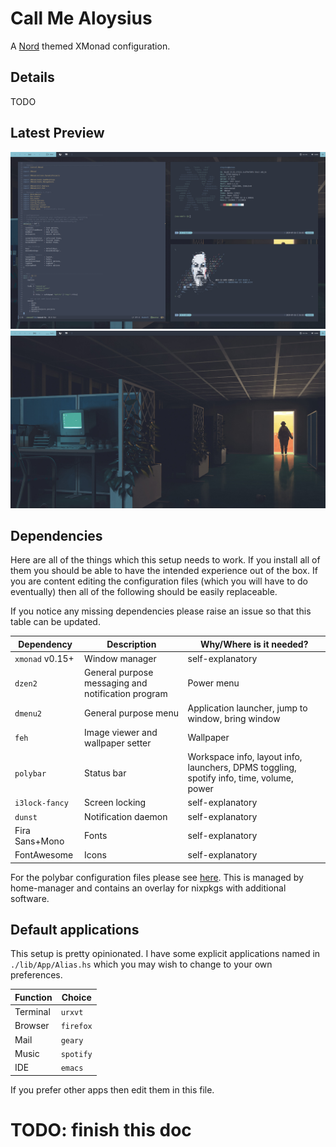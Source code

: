 # Call Me Aloysius

A [Nord](https://www.nordtheme.com/) themed XMonad configuration.

## Details

TODO

## Latest Preview

![](./screens/1.png)
![](./screens/2.png)


## Dependencies

Here are all of the things which this setup needs to work. If you install all of
them you should be able to have the intended experience out of the box. If you
are content editing the configuration files (which you will have to do
eventually) then all of the following should be easily replaceable.

If you notice any missing dependencies please raise an issue so that this table
can be updated.

| Dependency      | Description                                        | Why/Where is it needed?                                                                  |
| ---             | ---                                                | ---                                                                                      |
| `xmonad` v0.15+ | Window manager                                     | self-explanatory                                                                         |
| `dzen2`         | General purpose messaging and notification program | Power menu                                                                               |
| `dmenu2`        | General purpose menu                               | Application launcher, jump to window, bring window                                       |
| `feh`           | Image viewer and wallpaper setter                  | Wallpaper                                                                                |
| `polybar`       | Status bar                                         | Workspace info, layout info, launchers, DPMS toggling, spotify info, time, volume, power |
| `i3lock-fancy`  | Screen locking                                     | self-explanatory                                                                         |
| `dunst`         | Notification daemon                                | self-explanatory                                                                         |
| Fira Sans+Mono  | Fonts                                              | self-explanatory                                                                         |
| FontAwesome     | Icons                                              | self-explanatory                                                                         |

For the polybar configuration files please see
[here](https://github.com/nix-overlays). This is managed by home-manager and
contains an overlay for nixpkgs with additional software.


## Default applications

This setup is pretty opinionated. I have some explicit applications named in
`./lib/App/Alias.hs` which you may wish to change to your own preferences.

| Function | Choice    |
| ---      | ---       |
| Terminal | `urxvt`   |
| Browser  | `firefox` |
| Mail     | `geary`   |
| Music    | `spotify` |
| IDE      | `emacs`   |

If you prefer other apps then edit them in this file.


# TODO: finish this doc

